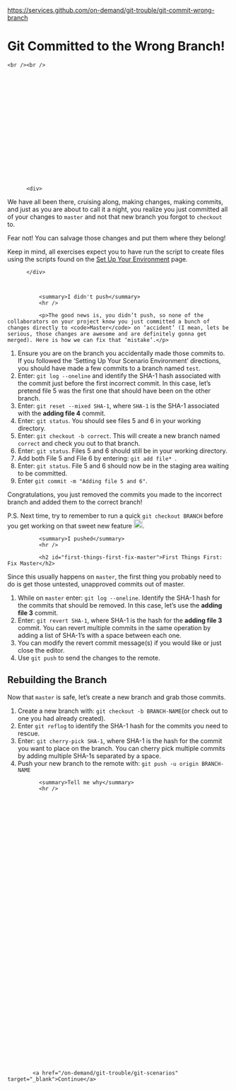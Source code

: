 <a href="https://services.github.com/on-demand/git-trouble/git-commit-wrong-branch">https://services.github.com/on-demand/git-trouble/git-commit-wrong-branch</a><div id="articleHeader"><h1>              Git Committed to the Wrong Branch!          </h1></div>
    
    
    
    <br /><br />

  
  




  
    
      


      
        
        
        
        

        
          <div>
            
              
<p>We have all been there, cruising along, making changes, making commits, and just as you are about to call it a night, you realize you just committed all of your changes to <code>master</code> and not that new branch you forgot to <code>checkout</code> to.</p>

<p>Fear not! You can salvage those changes and put them where they belong!</p>

<p>Keep in mind, all exercises expect you to have run the script to create files using the scripts found on the <a href="%7B%7Bsite.baseurl%7D%7D/git-set-up" target="_blank">Set Up Your Environment</a> page.</p>

            
          </div>

          
            
              <summary>I didn't push</summary>
              <hr />
              
              <p>The good news is, you didn’t push, so none of the collaborators on your project know you just committed a bunch of changes directly to <code>Master</code> on ‘accident’ (I mean, lets be serious, those changes are awesome and are definitely gonna get merged). Here is how we can fix that ‘mistake’.</p>

<ol>
  <li>Ensure you are on the branch you accidentally made those commits to. If you followed the ‘Setting Up Your Scenario Environment’ directions, you should have made a few commits to a branch named <code>test</code>.</li>
  <li>Enter: <code>git log --oneline</code> and identify the SHA-1 hash associated with the commit just before the first incorrect commit. In this case, let’s pretend file 5 was the first one that should have been on the other branch.</li>
  <li>Enter: <code>git reset --mixed SHA-1</code>, where <code>SHA-1</code> is the SHA-1 associated with the <strong>adding file 4</strong> commit.</li>
  <li>Enter: <code>git status</code>. You should see files 5 and 6 in your working directory.</li>
  <li>Enter: <code>git checkout -b correct</code>. This will create a new branch named <code>correct</code> and check you out to that branch.</li>
  <li>Enter: <code>git status</code>. Files 5 and 6 should still be in your working directory.</li>
  <li>Add both File 5 and File 6 by entering: <code>git add file* </code>.</li>
  <li>Enter: <code>git status</code>. File 5 and 6 should now be in the staging area waiting to be committed.</li>
  <li>Enter <code>git commit -m "Adding file 5 and 6"</code>.</li>
</ol>

<p>Congratulations, you just removed the commits you made to the incorrect branch and added them to the correct branch!</p>

<p>P.S. Next time, try to remember to run a quick <code>git checkout BRANCH</code> before you get working on that sweet new feature <img src="https://assets-cdn.github.com/images/icons/emoji/unicode/1f609.png" width="20" height="20" alt=":wink:" title=":wink:" />.</p>

              
            
          

          
            
              <summary>I pushed</summary>
              <hr />
              
              <h2 id="first-things-first-fix-master">First Things First: Fix Master</h2>

<p>Since this usually happens on <code>master</code>, the first thing you probably need to do is get those untested, unapproved commits out of master.</p>

<ol>
  <li>While on <code>master</code> enter: <code>git log --oneline</code>. Identify the SHA-1 hash for the commits that should be removed. In this case, let’s use the <strong>adding file 3</strong> commit.</li>
  <li>Enter: <code>git revert SHA-1</code>, where SHA-1 is the hash for the <strong>adding file 3</strong> commit. You can revert multiple commits in the same operation by adding a list of SHA-1’s with a space between each one.</li>
  <li>You can modify the revert commit message(s) if you would like or just close the editor.</li>
  <li>Use <code>git push</code> to send the changes to the remote.</li>
</ol>

<h2 id="rebuilding-the-branch">Rebuilding the Branch</h2>

<p>Now that <code>master</code> is safe, let’s create a new branch and grab those commits.</p>

<ol>
  <li>Create a new branch with: <code>git checkout -b BRANCH-NAME</code>(or check out to one you had already created).</li>
  <li>Enter <code>git reflog</code> to identify the SHA-1 hash for the commits you need to rescue.</li>
  <li>Enter: <code>git cherry-pick SHA-1</code>, where SHA-1 is the hash for the commit you want to place on the branch. You can cherry pick multiple commits by adding multiple SHA-1s separated by a space.</li>
  <li>Push your new branch to the remote with: <code>git push -u origin BRANCH-NAME</code>
</li>
</ol>

              
            
          

          

          

          

          
            
              <summary>Tell me why</summary>
              <hr />
              
              




































              
            
          

          

          
            <a href="/on-demand/git-trouble/git-scenarios" target="_blank">Continue</a>
          
          

          

        